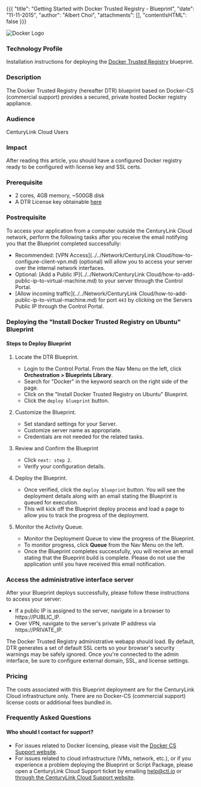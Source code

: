 
{{{
  "title": "Getting Started with Docker Trusted Registry - Blueprint",
  "date": "11-11-2015",
  "author": "Albert Choi",
  "attachments": [],
  "contentIsHTML": false
}}}

![Docker Logo](../../images/docker-hub-logo.png)

### Technology Profile
Installation instructions for deploying the [Docker Trusted Registry](https://docs.docker.com/docker-trusted-registry) blueprint.

### Description
The Docker Trusted Registry (hereafter DTR) blueprint based on Docker-CS (commercial support) provides a secured, private hosted Docker registry appliance.

### Audience
CenturyLink Cloud Users

### Impact
After reading this article, you should have a configured Docker registry ready to be configured with license key and SSL certs.

### Prerequisite
* 2 cores, 4GB memory, ~500GB disk
* A DTR License key obtainable [here](https://www.docker.com/pricing)

### Postrequisite
To access your application from a computer outside the CenturyLink Cloud network, perform the following tasks after you receive the email notifying you that the Blueprint completed successfully:
* Recommended: [VPN Access](../../Network/CenturyLink Cloud/how-to-configure-client-vpn.md) (optional) will allow you to access your server over the internal network interfaces.
* Optional: [Add a Public IP](../../Network/CenturyLink Cloud/how-to-add-public-ip-to-virtual-machine.md) to your server through the Control Portal.
* [Allow incoming traffic](../../Network/CenturyLink Cloud/how-to-add-public-ip-to-virtual-machine.md) for port `443` by clicking on the Servers Public IP through the Control Portal.

### Deploying the "Install Docker Trusted Registry on Ubuntu" Blueprint

#### Steps to Deploy Blueprint
1. Locate the DTR Blueprint.
   * Login to the Control Portal. From the Nav Menu on the left, click **Orchestration > Blueprints Library**.
   * Search for "Docker" in the keyword search on the right side of the page.
   * Click on the "Install Docker Trusted Registry on Ubuntu" Blueprint.
   * Click the `deploy blueprint` button.

2. Customize the Blueprint.
   * Set standard settings for your Server.
   * Customize server name as appropriate.
   * Credentials are not needed for the related tasks.

3. Review and Confirm the Blueprint
   * Click `next: step 2`.
   * Verify your configuration details.

4. Deploy the Blueprint.
   * Once verified, click the `deploy blueprint` button. You will see the deployment details along with an email stating the Blueprint is queued for execution.
   * This will kick off the Blueprint deploy process and load a page to allow you to track the progress of the deployment.

5. Monitor the Activity Queue.
   * Monitor the Deployment Queue to view the progress of the Blueprint.
   * To monitor progress, click **Queue** from the Nav Menu on the left.
   * Once the Blueprint completes successfully, you will receive an email stating that the Blueprint build is complete. Please do not use the application until you have received this email notification.


### Access the administrative interface server
After your Blueprint deploys successfully, please follow these instructions to access your server:
* If a public IP is assigned to the server, navigate in a browser to https://PUBLIC_IP.
* Over VPN, navigate to the server's private IP address via https://PRIVATE_IP.

The Docker Trusted Registry administrative webapp should load. By default, DTR generates a set of default SSL certs so your browser's security warnings may be safely ignored. Once you're connected to the admin interface, be sure to configure external domain, SSL, and license settings.

### Pricing
The costs associated with this Blueprint deployment are for the CenturyLink Cloud infrastructure only. There are no Docker-CS (commercial support) license costs or additional fees bundled in.

### Frequently Asked Questions

#### Who should I contact for support?
* For issues related to Docker licensing, please visit the [Docker CS Support website](https://www.docker.com/support).
* For issues related to cloud infrastructure (VMs, network, etc.), or if you experience a problem deploying the Blueprint or Script Package, please open a CenturyLink Cloud Support ticket by emailing [help@ctl.io](mailto:help@ctl.io) or [through the CenturyLink Cloud Support website](https://t3n.zendesk.com/tickets/new).
